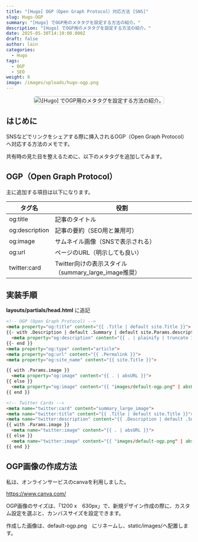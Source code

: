 ```yaml
---
title: "[Hugo] OGP（Open Graph Protocol）対応方法 [SNS]"
slug: Hugo-OGP
summary: "[Hugo] でOGP用のメタタグを設定する方法の紹介。"
description: "[Hugo] でOGP用のメタタグを設定する方法の紹介。"
date: 2025-05-30T14:19:00.000Z
draft: false
author: lain
categories:
  - Hugo
tags:
  - OGP
  - SEO
weight: 8
image: /images/uploads/hugo-ogp.png
---
```

<center>
<img src="/images/uploads/Hugo-OGP.png" alt="\[Hugo] でOGP用のメタタグを設定する方法の紹介。"  loading="lazy" decoding="async" style="max-width:80%; height:auto; border:1px solid #ccc; border-radius:6px; " />
</center>

## はじめに

SNSなどでリンクをシェアする際に挿入されるOGP（Open Graph Protocol）へ対応する方法のメモです。

共有時の見た目を整えるために、以下のメタタグを追加してみます。

## OGP（Open Graph Protocol）

主に追加する項目は以下になります。

| タグ名            | 役割                                      |
| -------------- | --------------------------------------- |
| og:title       | 記事のタイトル                                 |
| og:description | 記事の要約（SEO用と兼用可）                         |
| og:image       | サムネイル画像（SNSで表示される）                      |
| og:url         | ページのURL（明示しても良い）                        |
| twitter:card   | Twitter向けの表示スタイル（summary_large_image推奨） |

## 実装手順

 **layouts/partials/head.html** に追記

```html
<!-- OGP (Open Graph Protocol) -->
<meta property="og:title" content="{{ .Title | default site.Title }}">
{{- with .Description | default .Summary | default site.Params.description -}}
  <meta property="og:description" content="{{ . | plainify | truncate 130 }}">
{{- end }}
<meta property="og:type" content="article">
<meta property="og:url" content="{{ .Permalink }}">
<meta property="og:site_name" content="{{ site.Title }}">

{{ with .Params.image }}
  <meta property="og:image" content="{{ . | absURL }}">
{{ else }}
  <meta property="og:image" content="{{ "images/default-ogp.png" | absURL }}">
{{ end }}

<!-- Twitter Cards -->
<meta name="twitter:card" content="summary_large_image">
<meta name="twitter:title" content="{{ .Title | default site.Title }}">
<meta name="twitter:description" content="{{ .Description | default .Summary | default site.Params.description | plainify | truncate 130 }}">
{{ with .Params.image }}
  <meta name="twitter:image" content="{{ . | absURL }}">
{{ else }}
  <meta name="twitter:image" content="{{ "images/default-ogp.png" | absURL }}">
{{ end }}
```


## OGP画像の作成方法


私は、オンラインサービスのcanvaを利用しました。

<https://www.canva.com/>

OGP画像のサイズは、「1200 x　630px」で、新規デザイン作成の際に、カスタム設定を選ぶと、カンバスサイズを設定できます。

作成した画像は、default-ogp.png　にリネームし、static/images/へ配置します。


